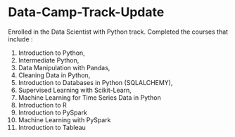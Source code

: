 # Data-Camp-Track-Update
Enrolled in the Data Scientist with Python track. 
Completed the courses that include : 
1) Introduction to Python, 
2) Intermediate Python, 
3) Data Manipulation with Pandas, 
4) Cleaning Data in Python, 
5) Introduction to Databases in Python (SQLALCHEMY), 
6) Supervised Learning with Scikit-Learn, 
7) Machine Learning for Time Series Data in Python
8) Introduction to R
9) Introduction to PySpark 
10) Machine Learning with PySpark
11) Introduction to Tableau 
